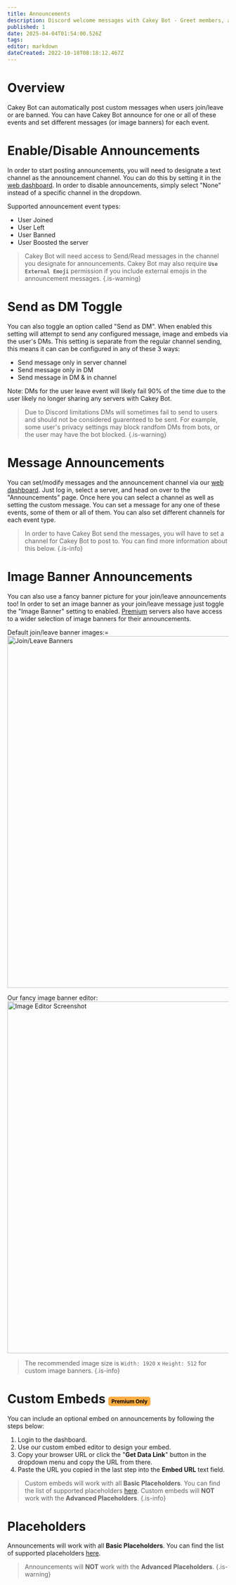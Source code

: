 ```yaml
---
title: Announcements
description: Discord welcome messages with Cakey Bot - Greet members, assign roles, send DMs automatically. Custom welcome setup guide.
published: 1
date: 2025-04-04T01:54:00.526Z
tags: 
editor: markdown
dateCreated: 2022-10-18T08:18:12.467Z
---
```


# Overview

Cakey Bot can automatically post custom messages when users join/leave or are banned. You can have Cakey Bot announce for one or all of these events and set different messages (or image banners) for each event.

# Enable/Disable Announcements

In order to start posting announcements, you will need to designate a text channel as the announcement channel. You can do this by setting it in the [web dashboard](https://cakey.bot/dashboard/public). In order to disable announcements, simply select "None" instead of a specific channel in the dropdown.

Supported announcement event types:
* User Joined
* User Left
* User Banned
* User Boosted the server

> Cakey Bot will need access to Send/Read messages in the channel you designate for announcements. Cakey Bot may also require **`Use External Emoji`** permission if you include external emojis in the announcement messages.
{.is-warning}

# Send as DM Toggle
You can also toggle an option called "Send as DM". When enabled this setting will attempt to send any configured message, image and embeds via the user's DMs. This setting is separate from the regular channel sending, this means it can can be configured in any of these 3 ways:
* Send message only in server channel
* Send message only in DM
* Send message in DM & in channel

Note: DMs for the user leave event will likely fail 90% of the time due to the user likely no longer sharing any servers with Cakey Bot.

> Due to Discord limitations DMs will sometimes fail to send to users and should not be considered guarenteed to be sent. For example, some user's privacy settings may block randfom DMs from bots, or the user may have the bot blocked.
{.is-warning}

# Message Announcements

You can set/modify messages and the announcement channel via our [web dashboard](https://cakey.bot/dashboard/public). Just log in, select a server, and head on over to the "Announcements" page. Once here you can select a channel as well as setting the custom message. You can set a message for any one of these events, some of them or all of them. You can also set different channels for each event type.

> In order to have Cakey Bot send the messages, you will have to set a channel for Cakey Bot to post to. You can find more information about this below.
{.is-info}

# Image Banner Announcements

You can also use a fancy banner picture for your join/leave announcements too! In order to set an image banner as your join/leave message just toggle the "Image Banner" setting to enabled. [Premium](https://cakey.bot/premium.php) servers also have access to a wider selection of image banners for their announcements.

Default join/leave banner images:=
<image src="/announcements2.png" width="800px" alt="Join/Leave Banners">

Our fancy image banner editor:
<image src="/image_(25).png" width="800px" alt="Image Editor Screenshot">
  
> The recommended image size is `Width: 1920` x `Height: 512` for custom image banners.
{.is-info}

# Custom Embeds <span style="background-color: rgb(253, 172, 65); color: black; padding: 3px 7px; font-size: 12px; border-radius: 5px;">Premium Only</span>
You can include an optional embed on announcements by following the steps below:

1. Login to the dashboard.
2. Use our custom embed editor to design your embed.
3. Copy your browser URL or click the "**Get Data Link**" button in the dropdown menu and copy the URL from there.
4. Paste the URL you copied in the last step into the **Embed URL** text field.

> Custom embeds will work with all **Basic Placeholders**. You can find the list of supported placeholders [here](https://wiki.cakey.bot/en/placeholders). Custom embeds will **NOT** work with the **Advanced Placeholders**.
{.is-info}

# Placeholders

Announcements will work with all **Basic Placeholders**. You can find the list of supported placeholders [here](https://wiki.cakey.bot/en/placeholders).

> Announcements will **NOT** work with the **Advanced Placeholders**.
{.is-warning}